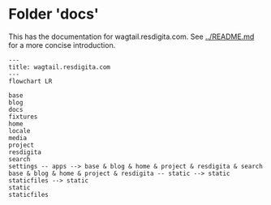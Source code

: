 # Folder 'docs'

This has the documentation for wagtail.resdigita.com. See [../README.md](../README.md) for a more concise introduction.

```mermaid
---
title: wagtail.resdigita.com
---
flowchart LR

base
blog
docs
fixtures
home
locale
media
project
resdigita
search
settings -- apps --> base & blog & home & project & resdigita & search
base & blog & home & project & resdigita -- static --> static
staticfiles --> static
static
staticfiles

```